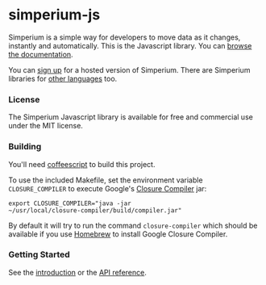 simperium-js
==============
Simperium is a simple way for developers to move data as it changes, instantly and automatically. This is the Javascript library. You can [browse the documentation](https://simperium.com/docs/js/).

You can [sign up](https://simperium.com) for a hosted version of Simperium. There are Simperium libraries for [other languages](https://simperium.com/overview/) too.

### License
The Simperium Javascript library is available for free and commercial use under the MIT license.

### Building

You'll need [coffeescript](http://coffeescript.org/) to build this project.

To use the included Makefile, set the environment variable `CLOSURE_COMPILER` to
execute Google's [Closure Compiler](http://code.google.com/p/closure-compiler/) jar:

    export CLOSURE_COMPILER="java -jar
    ~/usr/local/closure-compiler/build/compiler.jar"

By default it will try to run the command `closure-compiler` which should be
available if you use [Homebrew](https://github.com/mxcl/homebrew) to install
Google Closure Compiler.


### Getting Started

See the [introduction](https://simperium.com/docs/js/) or the [API
reference](https://simperium.com/docs/reference/js/).
